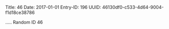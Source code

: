 Title: 46
Date: 2017-01-01
Entry-ID: 196
UUID: 46130df0-c533-4d64-9004-f1d18ce38786

.....
Random ID 46
